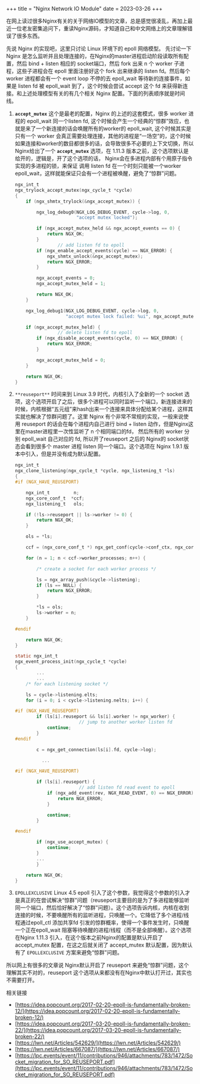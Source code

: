+++
title = "Nginx Network IO Module"
date = 2023-03-26
+++


在网上读过很多Nginx有关的关于网络IO模型的文章，总是感觉很凌乱，再加上最近一位老友密集追问下，重读Nginx源码，才知道自己和中文网络上的文章理解错误了很多东西。

先说 Nginx 的实现吧，这里只讨论 Linux 环境下的 epoll 网络模型。 先讨论一下 Nginx 是怎么监听并且处理连接的，在Nginx的master进程启动阶段读取所有配置，然后 bind + listen 相应的 socket端口，然后 fork 出来 n 个 worker 子进程，这些子进程会在 epoll 里面注册好这个 fork 出来继承的 listen fd。然后每个 worker 进程都会有一个 event loop 不停的去 epoll_wait 等待新的连接事件，如果是 listen fd 被 epoll_wait 到了，这个时候会尝试 accept 这个 fd 来获得新连接。和上述处理模型有关的有几个相关 Nginx 配置。下面的列表顺序就是时间线。

1. **`accept_mutex`** 这个是最老的配置，Nginx 的上述的这套模式，很多 worker 进程的 epoll_wait 同一个listen fd, 这个时候会产生一个经典的“惊群”效应，也就是来了一个新连接的话会唤醒所有的worker的 epoll_wait, 这个时候其实是只有一个 worker 会真正需要处理连接，其他的进程是“一场空”的，这个时候如果连接和worker的数目都很多的话，会导致很多不必要的上下文切换，所以Nginx给出了一个 **`accept_mutex`** 选项，在 1.11.3 版本之前，这个选项默认是给开的，逻辑是，开了这个选项的话， Nginx会在多进程内部有个用原子指令实现的多进程的锁，来保证 调用 listen fd 在一个时刻只能被一个worker epoll_wait，这样就能保证只会有一个进程被唤醒，避免了“惊群”问题。
    
    ```c
    ngx_int_t
    ngx_trylock_accept_mutex(ngx_cycle_t *cycle)
    {
        if (ngx_shmtx_trylock(&ngx_accept_mutex)) {
    
            ngx_log_debug0(NGX_LOG_DEBUG_EVENT, cycle->log, 0,
                           "accept mutex locked");
    
            if (ngx_accept_mutex_held && ngx_accept_events == 0) {
                return NGX_OK;
            }
    				// add listen fd to epoll
            if (ngx_enable_accept_events(cycle) == NGX_ERROR) {
                ngx_shmtx_unlock(&ngx_accept_mutex);
                return NGX_ERROR;
            }
    
            ngx_accept_events = 0;
            ngx_accept_mutex_held = 1;
    
            return NGX_OK;
        }
    
        ngx_log_debug1(NGX_LOG_DEBUG_EVENT, cycle->log, 0,
                       "accept mutex lock failed: %ui", ngx_accept_mutex_held);
    
        if (ngx_accept_mutex_held) {
    				// delete listen fd to epoll
            if (ngx_disable_accept_events(cycle, 0) == NGX_ERROR) {
                return NGX_ERROR;
            }
    
            ngx_accept_mutex_held = 0;
        }
    
        return NGX_OK;
    }
    ```
    
2. `````````**reuseport**````````` 时间来到 Linux 3.9 时代，内核引入了全新的一个 socket 选项，这个选项开启了之后，很多个进程可以同时监听一个端口，新连接进来的时候，内核根据“五元组”来hash出来一个连接来具体分配给某个进程，这样其实就也解决了惊群问题了。这里 Nginx 有个非常不常规的实现，一般来说使用 reuseport 的话会在每个进程内自己进行 bind + listen 动作，但是Nginx这里在master进程里一次性监听了 n 个相同端口的fd， 然后所有的 worker 分别 epoll_wait 自己对应的 fd, 所以开了reuseport 之后的 Nginx的 socket状态会看到很多个 master 进程 listen 同一个端口。这个选项在 Nginx 1.9.1 版本中引入，但是并没有成为默认配置。
    
    ```c
    ngx_int_t
    ngx_clone_listening(ngx_cycle_t *cycle, ngx_listening_t *ls)
    {
    #if (NGX_HAVE_REUSEPORT)
    
        ngx_int_t         n;
        ngx_core_conf_t  *ccf;
        ngx_listening_t   ols;
    
        if (!ls->reuseport || ls->worker != 0) {
            return NGX_OK;
        }
    
        ols = *ls;
    
        ccf = (ngx_core_conf_t *) ngx_get_conf(cycle->conf_ctx, ngx_core_module);
    
        for (n = 1; n < ccf->worker_processes; n++) {
    
            /* create a socket for each worker process */
    
            ls = ngx_array_push(&cycle->listening);
            if (ls == NULL) {
                return NGX_ERROR;
            }
    
            *ls = ols;
            ls->worker = n;
        }
    
    #endif
    
        return NGX_OK;
    }
    
    static ngx_int_t
    ngx_event_process_init(ngx_cycle_t *cycle)
    {
    		...
    		...
        /* for each listening socket */
    
        ls = cycle->listening.elts;
        for (i = 0; i < cycle->listening.nelts; i++) {
    
    #if (NGX_HAVE_REUSEPORT)
            if (ls[i].reuseport && ls[i].worker != ngx_worker) {
    						// jump to another worker listen fd
                continue;
            }
    #endif
    
            c = ngx_get_connection(ls[i].fd, cycle->log);
    
    	      ...
    
    #if (NGX_HAVE_REUSEPORT)
    
            if (ls[i].reuseport) {
    						// add listen fd read event to epoll
                if (ngx_add_event(rev, NGX_READ_EVENT, 0) == NGX_ERROR) {
                    return NGX_ERROR;
                }
    
                continue;
            }
    
    #endif
    
            if (ngx_use_accept_mutex) {
                continue;
            }
    		...
    		}
    
        return NGX_OK;
    }
    ```
    
3.  `EPOLLEXCLUSIVE` Linux 4.5 epoll 引入了这个参数，我觉得这个参数的引入才是真正的在尝试解决“惊群”问题（reuseport主要目的是为了多进程能够监听同一个端口，然后恰好解决了“惊群”问题）。这个选项告诉内核，内核在收到连接的时候，不要唤醒所有的监听进程，只唤醒一个。它降低了多个进程/线程通过epoll_ctl 添加共享fd 引发的惊群概率，使得一个事件发生时，只唤醒一个正在epoll_wait 阻塞等待唤醒的进程/线程（而不是全部唤醒）。这个选项在Nginx 1.11.3 引入，在这个版本之前Nginx的配置是默认开启了 accept_mutex 配置，在这之后就关闭了 accept_mutex 默认配置，因为默认有了 `EPOLLEXCLUSIVE` 方案来避免“惊群”问题。

所以网上有很多的文章说 Nginx默认开启了 reuseport 来避免“惊群”问题，这个理解其实不对的，reuseport 这个选项从来都没有在Nginx中默认打开过，其实也不需要打开。

相关链接

- [https://idea.popcount.org/2017-02-20-epoll-is-fundamentally-broken-12/](https://idea.popcount.org/2017-02-20-epoll-is-fundamentally-broken-12/)
- [https://idea.popcount.org/2017-03-20-epoll-is-fundamentally-broken-22/](https://idea.popcount.org/2017-03-20-epoll-is-fundamentally-broken-22/)
- [https://lwn.net/Articles/542629/](https://lwn.net/Articles/542629/)
- [https://lwn.net/Articles/667087/](https://lwn.net/Articles/667087/)
- [https://lpc.events/event/11/contributions/946/attachments/783/1472/Socket_migration_for_SO_REUSEPORT.pdf](https://lpc.events/event/11/contributions/946/attachments/783/1472/Socket_migration_for_SO_REUSEPORT.pdf)
